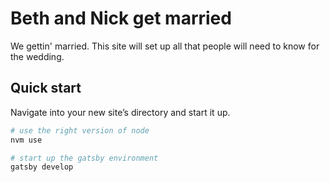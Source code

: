# Beth and Nick get married

We gettin' married. This site will set up all that people will need to know for the wedding.

## Quick start

Navigate into your new site’s directory and start it up.

```sh
# use the right version of node
nvm use

# start up the gatsby environment
gatsby develop
```
